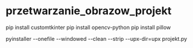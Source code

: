 # przetwarzanie_obrazow_projekt

pip install customtkinter
pip install opencv-python
pip install pillow

pyinstaller --onefile --windowed --clean --strip --upx-dir=upx projekt.py
